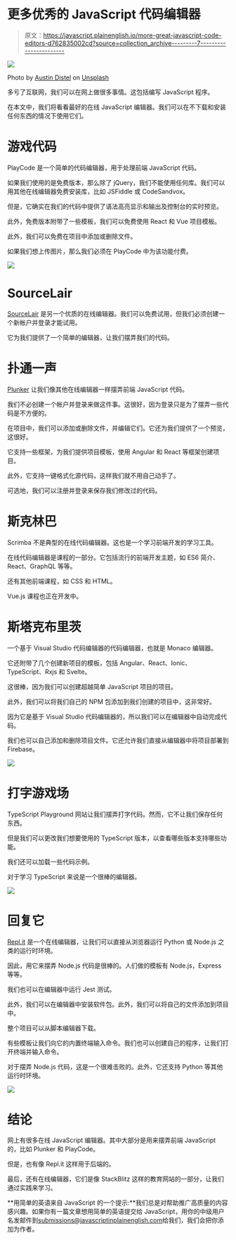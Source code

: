 # 更多优秀的 JavaScript 代码编辑器

> 原文：<https://javascript.plainenglish.io/more-great-javascript-code-editors-d762835002cd?source=collection_archive---------7----------------------->

![](img/fdf31961b84170eb9afc203a4e5ef3ff.png)

Photo by [Austin Distel](https://unsplash.com/@austindistel?utm_source=medium&utm_medium=referral) on [Unsplash](https://unsplash.com?utm_source=medium&utm_medium=referral)

多亏了互联网，我们可以在网上做很多事情。这包括编写 JavaScript 程序。

在本文中，我们将看看最好的在线 JavaScript 编辑器。我们可以在不下载和安装任何东西的情况下使用它们。

# 游戏代码

PlayCode 是一个简单的代码编辑器，用于处理前端 JavaScript 代码。

如果我们使用的是免费版本，那么除了 jQuery，我们不能使用任何库。我们可以用其他在线编辑器免费安装库，比如 JSFiddle 或 CodeSandvox。

但是，它确实在我们的代码中提供了语法高亮显示和输出及控制台的实时预览。

此外，免费版本附带了一些模板，我们可以免费使用 React 和 Vue 项目模板。

此外，我们可以免费在项目中添加或删除文件。

如果我们想上传图片，那么我们必须在 PlayCode 中为该功能付费。

![](img/132c1be11849049209b1ec4ba8175693.png)

# SourceLair

[SourceLair](https://www.sourcelair.com/home) 是另一个优质的在线编辑器。我们可以免费试用，但我们必须创建一个新帐户并登录才能试用。

它为我们提供了一个简单的编辑器，让我们摆弄我们的代码。

# 扑通一声

[Plunker](http://plnkr.co/) 让我们像其他在线编辑器一样摆弄前端 JavaScript 代码。

我们不必创建一个帐户并登录来做这件事。这很好，因为登录只是为了摆弄一些代码是不方便的。

在项目中，我们可以添加或删除文件，并编辑它们。它还为我们提供了一个预览，这很好。

它支持一些框架，为我们提供项目模板，使用 Angular 和 React 等框架创建项目。

此外，它支持一键格式化源代码，这样我们就不用自己动手了。

可选地，我们可以注册并登录来保存我们修改过的代码。

# 斯克林巴

Scrimba 不是典型的在线代码编辑器。这也是一个学习前端开发的学习工具。

在线代码编辑器是课程的一部分。它包括流行的前端开发主题，如 ES6 简介、React、GraphQL 等等。

还有其他前端课程，如 CSS 和 HTML。

Vue.js 课程也正在开发中。

# 斯塔克布里茨

一个基于 Visual Studio 代码编辑器的代码编辑器，也就是 Monaco 编辑器。

它还附带了几个创建新项目的模板，包括 Angular、React、Ionic、TypeScript、Rxjs 和 Svelte。

这很棒，因为我们可以创建超越简单 JavaScript 项目的项目。

此外，我们可以将我们自己的 NPM 包添加到我们创建的项目中，这非常好。

因为它是基于 Visual Studio 代码编辑器的，所以我们可以在编辑器中自动完成代码。

我们也可以自己添加和删除项目文件。它还允许我们直接从编辑器中将项目部署到 Firebase。

![](img/eb76c856dd5822d68d752a0596b2923e.png)

# 打字游戏场

TypeScript Playground 网站让我们摆弄打字代码。然而，它不让我们保存任何东西。

但是我们可以更改我们想要使用的 TypeScript 版本，以查看哪些版本支持哪些功能。

我们还可以加载一些代码示例。

对于学习 TypeScript 来说是一个很棒的编辑器。

![](img/7c9d40963a7250bc612f57ae3dd1ad4c.png)

# 回复它

[Repl.it](https://repl.it/) 是一个在线编辑器，让我们可以直接从浏览器运行 Python 或 Node.js 之类的运行时环境。

因此，用它来摆弄 Node.js 代码是很棒的。人们做的模板有 Node.js，Express 等等。

我们也可以在编辑器中运行 Jest 测试。

此外，我们可以在编辑器中安装软件包。此外，我们可以将自己的文件添加到项目中。

整个项目可以从脚本编辑器下载。

有些模板让我们向它的内置终端输入命令。我们也可以创建自己的程序，让我们打开终端并输入命令。

对于摆弄 Node.js 代码，这是一个很难击败的。此外，它还支持 Python 等其他运行时环境。

![](img/ebf5f33d610487bd2c0be35478601dbf.png)

# 结论

网上有很多在线 JavaScript 编辑器。其中大部分是用来摆弄前端 JavaScript 的，比如 Plunker 和 PlayCode。

但是，也有像 Repl.it 这样用于后端的。

最后，还有在线编辑器，它们是像 StackBlitz 这样的教育网站的一部分，让我们通过实践来学习。

**用简单的英语来自 JavaScript 的一个提示:**我们总是对帮助推广高质量的内容感兴趣。如果你有一篇文章想用简单的英语提交给 JavaScript，用你的中级用户名发邮件到[submissions@javascriptinplainenglish.com](mailto:submissions@javascriptinplainenglish.com)给我们，我们会把你添加为作者。